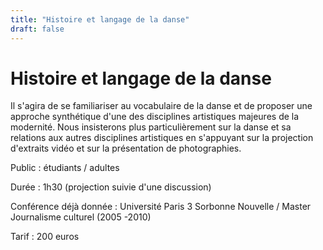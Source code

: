```yaml
---
title: "Histoire et langage de la danse"
draft: false
---
```


# Histoire et langage de la danse

Il s'agira de se familiariser au vocabulaire de la danse et de proposer une approche synthétique d'une des disciplines artistiques majeures de la modernité.
Nous insisterons plus particulièrement sur la danse et sa relations aux autres disciplines artistiques en s'appuyant sur la projection d'extraits vidéo et sur la présentation de photographies.

Public : étudiants / adultes

Durée : 1h30 (projection suivie d'une discussion)

Conférence déjà donnée :
Université Paris 3 Sorbonne Nouvelle / Master Journalisme culturel (2005 -2010)

Tarif : 200 euros